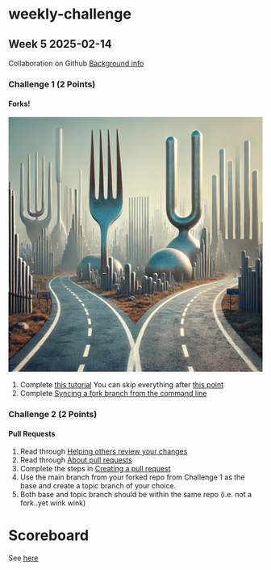 # weekly-challenge
## Week 5 2025-02-14
Collaboration on Github
[Background info](https://docs.github.com/en/pull-requests/collaborating-with-pull-requests/getting-started)

### Challenge 1 (2 Points)
#### Forks!
![image of forks](media/forks.webp)
1. Complete [this tutorial](https://docs.github.com/en/pull-requests/collaborating-with-pull-requests/working-with-forks/fork-a-repo) 
You can skip everything after [this point](https://docs.github.com/en/pull-requests/collaborating-with-pull-requests/working-with-forks/fork-a-repo#editing-a-fork)
2. Complete [Syncing a fork branch from the command line](https://docs.github.com/en/pull-requests/collaborating-with-pull-requests/working-with-forks/syncing-a-fork#syncing-a-fork-branch-from-the-command-line)

### Challenge 2 (2 Points)
#### Pull Requests
1. Read through [Helping others review your changes](https://docs.github.com/en/pull-requests/collaborating-with-pull-requests/getting-started/helping-others-review-your-changes)
2. Read through [About pull requests](https://docs.github.com/en/pull-requests/collaborating-with-pull-requests/proposing-changes-to-your-work-with-pull-requests/about-pull-requests) 
3. Complete the steps in [Creating a pull request](https://docs.github.com/en/pull-requests/collaborating-with-pull-requests/proposing-changes-to-your-work-with-pull-requests/creating-a-pull-request) 
4. Use the main branch from your forked repo from Challenge 1 as the base and create a topic branch of your choice. 
5. Both base and topic branch should be within the same repo (i.e. not a fork..yet wink wink) 

# Scoreboard
See [here](https://docs.google.com/spreadsheets/d/1ItVjMqHzYHVRkHvhwMLSei56EVrT7mP8-aAS8otU1YQ/edit?usp=sharing)
